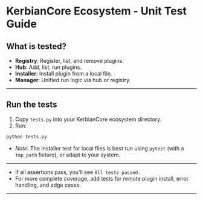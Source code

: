 # KerbianCore Ecosystem - Unit Test Guide

## What is tested?

- **Registry**: Register, list, and remove plugins.
- **Hub**: Add, list, run plugins.
- **Installer**: Install plugin from a local file.
- **Manager**: Unified run logic via hub or registry.

---

## Run the tests

1. Copy `tests.py` into your KerbianCore ecosystem directory.
2. Run:

```bash
python tests.py
```

- *Note*: The installer test for local files is best run using `pytest` (with a `tmp_path` fixture), or adapt to your system.

---

- If all assertions pass, you'll see `All tests passed.`
- For more complete coverage, add tests for remote plugin install, error handling, and edge cases.

---